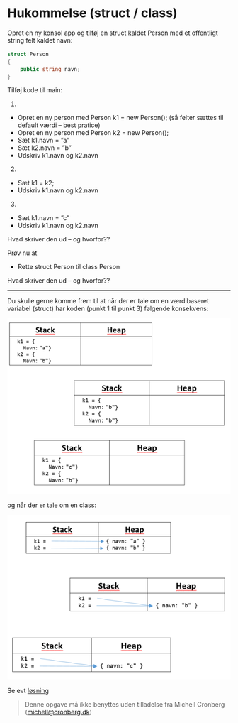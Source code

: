 ﻿# Hukommelse (struct / class)

Opret en ny konsol app og tilføj en struct kaldet Person med et offentligt string felt kaldet navn:

```csharp
struct Person
{
    public string navn;
}
```

Tilføj kode til main:

1) 
- Opret en ny person med Person k1 = new Person(); (så felter sættes til default værdi – best pratice)
- Opret en ny person med Person k2 = new Person();
- Sæt k1.navn = ”a”
- Sæt k2.navn = ”b”
- Udskriv k1.navn og k2.navn

2) 
- Sæt k1 = k2;
- Udskriv k1.navn og k2.navn

3)
- Sæt k1.navn = ”c”
- Udskriv k1.navn og k2.navn

Hvad skriver den ud – og hvorfor??

Prøv nu at 

- Rette struct Person til class Person

Hvad skriver den ud – og hvorfor??

-------------

Du skulle gerne komme frem til at når der er tale om en værdibaseret variabel (struct) har koden (punkt 1 til punkt 3) følgende konsekvens:

![struct](struct.png)

og når der er tale om en class:

![class](class.png)

Se evt [løsning](https://github.com/devcronberg/undervisning-cs-opgaver/blob/master/Hukommelse-struct-class/Program.cs)

<!-- footerstart -->
> Denne opgave må ikke benyttes uden tilladelse fra Michell Cronberg (michell@cronberg.dk)
<!-- footerslut -->
